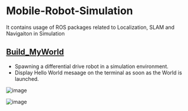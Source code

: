 # Mobile-Robot-Simulation
It contains usage of ROS packages related to Localization, SLAM and Navigaiton in Simulation 

## [Build_MyWorld](https://github.com/Rajat-Arora/Mobile-Robot-Simulation/tree/main/Build_MyWorld)
* Spawning a differential drive robot in a simulation environment. 
* Display Hello World mesaage on the terminal as soon as the World is launched.


![image](https://user-images.githubusercontent.com/97186785/168424811-a41a8ed9-09f4-41f9-93d5-03a0625c6a67.png)

![image](https://user-images.githubusercontent.com/97186785/168428248-19720191-d4e8-4090-9ac1-a1fee2e55419.png)
